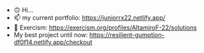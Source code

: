 - 🙃 Hi...
- 📫 my current portfolio: https://juniorrx22.netlify.app/
- 📐 Exercism: https://exercism.org/profiles/AltamiroF-22/solutions
- My best project until now: https://resilient-gumption-df0f14.netlify.app/checkout
